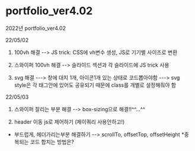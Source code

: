 # portfolio_ver4.02
 2022년 portfolio_ver4.02


22/05/02
1. 100vh 해결 
--> JS trick: CSS에 vh변수 생성, JS로 기기별 사이즈로 변환

2. 스와이퍼 100vh 해결
--> 슬라이드 섹션과 각 슬라이드에 JS trick 사용

3. svg 해결
---> 창에 대지 1개, 아이콘1개 있는 상태로 코드뽑아야함 
---> svg style은 각 태그안에 있어도 공유되기 때문에
class를 개별로 설정해줘야 함 


22/05/03
1. 스와이퍼 잘리는 부분 해결
--> box-sizing으로 해결!!^^...^^

2. header 이동 js로 제어하기 (제이쿼리 사용안하고!)
- 부드럽게, 헤더가리는부분 해결하기
--> scrollTo, offsetTop, offsetHeight
*중복되는 코드 합치는 방법은?

